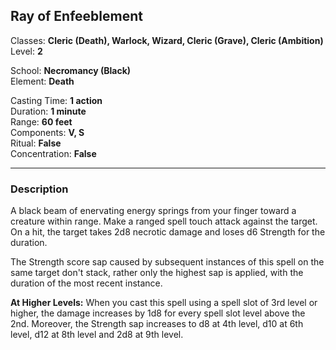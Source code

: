 ## Ray of Enfeeblement

Classes: **Cleric (Death), Warlock, Wizard, Cleric (Grave), Cleric (Ambition)**  
Level: **2**  

School: **Necromancy (Black)**  
Element: **Death**  

Casting Time: **1 action**  
Duration: **1 minute**  
Range: **60 feet**  
Components: **V, S**  
Ritual: **False**  
Concentration: **False**  

------

### Description

A black beam of enervating energy springs from your finger toward a creature within range. Make a ranged spell touch attack against the target. On a hit, the target takes 2d8 necrotic damage and loses d6 Strength for the duration.

The Strength score sap caused by subsequent instances of this spell on the same target don't stack, rather only the highest sap is applied, with the duration of the most recent instance.

**At Higher Levels:** When you cast this spell using a spell slot of 3rd level or higher, the damage increases by 1d8 for every spell slot level above the 2nd. Moreover, the Strength sap increases to d8 at 4th level, d10 at 6th level, d12 at 8th level and 2d8 at 9th level.